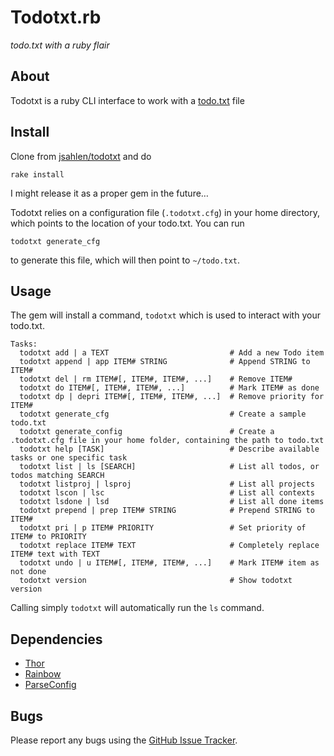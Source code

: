 # Todotxt.rb

*todo.txt with a ruby flair*


## About

Todotxt is a ruby CLI interface to work with a
[todo.txt](http://www.todotxt.com) file


## Install

Clone from [jsahlen/todotxt](http://github.com/jsahlen/todotxt) and do

    rake install

I might release it as a proper gem in the future…

Todotxt relies on a configuration file (`.todotxt.cfg`) in your home directory,
which points to the location of your todo.txt. You can run

    todotxt generate_cfg

to generate this file, which will then point to `~/todo.txt`.


## Usage

The gem will install a command, `todotxt` which is used to interact with your
todo.txt.

    Tasks:
      todotxt add | a TEXT                           # Add a new Todo item
      todotxt append | app ITEM# STRING              # Append STRING to ITEM#
      todotxt del | rm ITEM#[, ITEM#, ITEM#, ...]    # Remove ITEM#
      todotxt do ITEM#[, ITEM#, ITEM#, ...]          # Mark ITEM# as done
      todotxt dp | depri ITEM#[, ITEM#, ITEM#, ...]  # Remove priority for ITEM#
      todotxt generate_cfg                           # Create a sample todo.txt
      todotxt generate_config                        # Create a .todotxt.cfg file in your home folder, containing the path to todo.txt
      todotxt help [TASK]                            # Describe available tasks or one specific task
      todotxt list | ls [SEARCH]                     # List all todos, or todos matching SEARCH
      todotxt listproj | lsproj                      # List all projects
      todotxt lscon | lsc                            # List all contexts
      todotxt lsdone | lsd                           # List all done items
      todotxt prepend | prep ITEM# STRING            # Prepend STRING to ITEM#
      todotxt pri | p ITEM# PRIORITY                 # Set priority of ITEM# to PRIORITY
      todotxt replace ITEM# TEXT                     # Completely replace ITEM# text with TEXT
      todotxt undo | u ITEM#[, ITEM#, ITEM#, ...]    # Mark ITEM# item as not done
      todotxt version                                # Show todotxt version    

Calling simply `todotxt` will automatically run the `ls` command.


## Dependencies

* [Thor](http://github.com/wycats/thor)
* [Rainbow](http://github.com/sickill/rainbow)
* [ParseConfig](http://www.5dollarwhitebox.org/drupal/?q=node/21)


## Bugs

Please report any bugs using the
[GitHub Issue Tracker](http://github.com/jsahlen/todotxt/issues).
